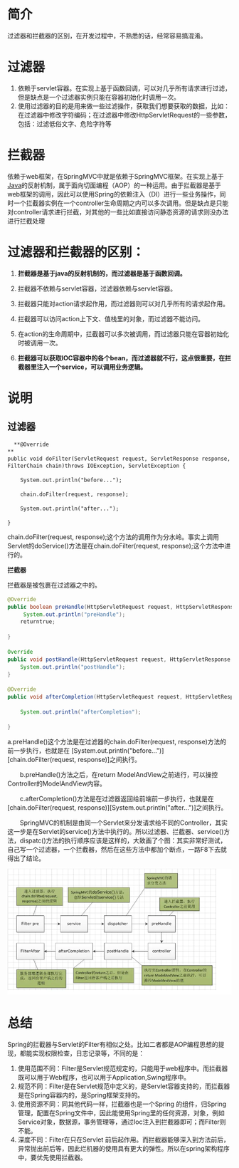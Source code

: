 # 简介
过滤器和拦截器的区别，在开发过程中，不熟悉的话，经常容易搞混淆。

# 过滤器

1. 依赖于servlet容器。在实现上基于函数回调，可以对几乎所有请求进行过滤，但是缺点是一个过滤器实例只能在容器初始化时调用一次。
2. 使用过滤器的目的是用来做一些过滤操作，获取我们想要获取的数据，比如：在过滤器中修改字符编码；在过滤器中修改HttpServletRequest的一些参数，包括：过滤低俗文字、危险字符等

# 拦截器

依赖于web框架，在SpringMVC中就是依赖于SpringMVC框架。在实现上基于[Java](https://link.jianshu.com?t=http%3A%2F%2Fwww.07net01.com%2Ftags-Java-0.html)的反射机制，属于面向切面编程（AOP）的一种运用。由于拦截器是基于web框架的调用，因此可以使用Spring的依赖注入（DI）进行一些业务操作，同时一个拦截器实例在一个controller生命周期之内可以多次调用。但是缺点是只能对controller请求进行拦截，对其他的一些比如直接访问静态资源的请求则没办法进行拦截处理

# 过滤器和拦截器的区别：

1. **拦截器是基于java的反射机制的，而过滤器是基于函数回调。**

2. 拦截器不依赖与servlet容器，过滤器依赖与servlet容器。

3. 拦截器只能对action请求起作用，而过滤器则可以对几乎所有的请求起作用。

4. 拦截器可以访问action上下文、值栈里的对象，而过滤器不能访问。

5. 在action的生命周期中，拦截器可以多次被调用，而过滤器只能在容器初始化时被调用一次。

6. **拦截器可以获取IOC容器中的各个bean，而过滤器就不行，这点很重要，在拦截器里注入一个service，可以调用业务逻辑。**


# 说明

## **过滤器**
```
  **@Override
**
public void doFilter(ServletRequest request, ServletResponse response, FilterChain chain)throws IOException, ServletException {

    System.out.println("before...");

    chain.doFilter(request, response);

    System.out.println("after...");

}
```
chain.doFilter(request, response);这个方法的调用作为分水岭。事实上调用Servlet的doService()方法是在chain.doFilter(request, response);这个方法中进行的。

**拦截器**

拦截器是被包裹在过滤器之中的。
```java
@Override
public boolean preHandle(HttpServletRequest request, HttpServletResponse response, Object handler)throws Exception {
     System.out.println("preHandle");
    returntrue;

}

Override
public void postHandle(HttpServletRequest request, HttpServletResponse response, Object handler, ModelAndView modelAndView)throws Exception {
	System.out.println("postHandle");
}

@Override
public void afterCompletion(HttpServletRequest request, HttpServletResponse response, Object handler, Exception ex)throws Exception {

 	System.out.println("afterCompletion");

}
```
a.preHandle()这个方法是在过滤器的chain.doFilter(request, response)方法的前一步执行，也就是在 [System.out.println("before...")][chain.doFilter(request, response)]之间执行。

　　b.preHandle()方法之后，在return ModelAndView之前进行，可以操控Controller的ModelAndView内容。

　　c.afterCompletion()方法是在过滤器返回给前端前一步执行，也就是在[chain.doFilter(request, response)][System.out.println("after...")]之间执行。

　　SpringMVC的机制是由同一个Servlet来分发请求给不同的Controller，其实这一步是在Servlet的service()方法中执行的。所以过滤器、拦截器、service()方法，dispatc()方法的执行顺序应该是这样的，大致画了个图：其实非常好测试，自己写一个过滤器，一个拦截器，然后在这些方法中都加个断点，一路F8下去就得出了结论。


![img](../../sources/img/streamer-app.pid)



# 总结

Spring的拦截器与Servlet的Filter有相似之处。比如二者都是AOP编程思想的提现，都能实现权限检查，日志记录等，不同的是：
1. 使用范围不同：Filter是Servlet规范规定的，只能用于web程序中。而拦截器既可以用于Web程序，也可以用于Application,Swing程序中。
2. 规范不同：Filter是在Servlet规范中定义的，是Servlet容器支持的，而拦截器是在Spring容器内的，是Spring框架支持的。
3. 使用资源不同：同其他代码一样，拦截器也是一个Spring 的组件，归Spring管理，配置在Spring文件中，因此能使用Spring里的任何资源，对象，例如Service对象，数据源，事务管理等，通过Ioc注入到拦截器即可；而Filter则不能。
4. 深度不同：Filter在只在Servlet 前后起作用。而拦截器能够深入到方法前后，异常抛出前后等，因此烂机器的使用具有更大的弹性。所以在spring架构程序中，要优先使用拦截器。